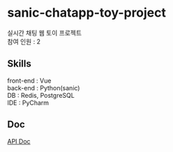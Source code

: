 # sanic-chatapp-toy-project
실시간 채팅 웹 토이 프로젝트  
참여 인원 : 2 

## Skills
front-end : Vue  
back-end : Python(sanic)  
DB : Redis, PostgreSQL  
IDE : PyCharm  

## Doc
[API Doc](https://github.com/sehajyang/sanic-toy-project/wiki)

